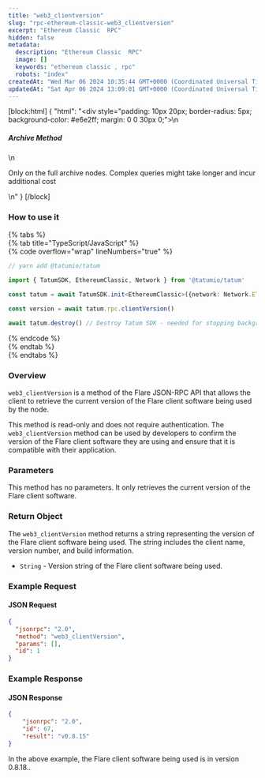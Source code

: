```yaml
---
title: "web3_clientversion"
slug: "rpc-ethereum-classic-web3_clientversion"
excerpt: "Ethereum Classic  RPC"
hidden: false
metadata: 
  description: "Ethereum Classic  RPC"
  image: []
  keywords: "ethereum classic , rpc"
  robots: "index"
createdAt: "Wed Mar 06 2024 10:35:44 GMT+0000 (Coordinated Universal Time)"
updatedAt: "Sat Apr 06 2024 13:09:01 GMT+0000 (Coordinated Universal Time)"
---
```

[block:html]
{
  "html": "<div style=\"padding: 10px 20px; border-radius: 5px; background-color: #e6e2ff; margin: 0 0 30px 0;\">\n  <h5>Archive Method</h5>\n  <p>Only on the full archive nodes. Complex queries might take longer and incur additional cost</p>\n</div>"
}
[/block]


### How to use it

{% tabs %}  
{% tab title="TypeScript/JavaScript" %}  
{% code overflow="wrap" lineNumbers="true" %}

```typescript
// yarn add @tatumio/tatum

import { TatumSDK, EthereumClassic, Network } from '@tatumio/tatum'
  
const tatum = await TatumSDK.init<EthereumClassic>({network: Network.ETHEREUM_CLASSIC})

const version = await tatum.rpc.clientVersion()

await tatum.destroy() // Destroy Tatum SDK - needed for stopping background jobs
```

{% endcode %}  
{% endtab %}  
{% endtabs %}

### Overview

`web3_clientVersion` is a method of the Flare JSON-RPC API that allows the client to retrieve the current version of the Flare client software being used by the node.

This method is read-only and does not require authentication. The `web3_clientVersion` method can be used by developers to confirm the version of the Flare client software they are using and ensure that it is compatible with their application.

### Parameters

This method has no parameters. It only retrieves the current version of the Flare client software.

### Return Object

The `web3_clientVersion` method returns a string representing the version of the Flare client software being used. The string includes the client name, version number, and build information.

- `String` - Version string of the Flare client software being used.

### Example Request

#### JSON Request

```json
{
  "jsonrpc": "2.0",
  "method": "web3_clientVersion",
  "params": [],
  "id": 1
}
```

### Example Response

#### JSON Response

```json
{
    "jsonrpc": "2.0",
    "id": 67,
    "result": "v0.8.15"
}
```

In the above example, the Flare client software being used is in version 0.8.18..
